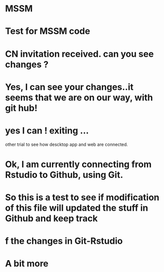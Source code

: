 # MSSM
# Test for MSSM code
# CN invitation received. can you see changes ?
# Yes, I can see your changes..it seems that we are on our way, with git hub!
# yes I can ! exiting ... 
other trial to see how descktop app and web are connected.
# Ok, I am currently connecting from Rstudio to Github, using Git.
# So this is a test to see if modification of this file will updated the stuff in Github and keep track
# f the changes in Git-Rstudio
# A bit more
